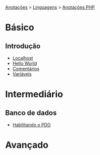 <link rel="stylesheet" type="text/css" href="../../CSS/dark-theme.css">

[Anotações](../../) > [Linguagens](../Index.md) > [Anotações PHP](./Index.md)

# Básico
## Introdução
- [Localhost](./Localhost.md)
- [Hello World](./HelloWorld.md)
- [Comentários](./Comentario.md)
- [Variáveis](./Variaveis.md)
  
# Intermediário
## Banco de dados
- [Habilitando o PDO](./PDOIntro.md)
  
# Avançado